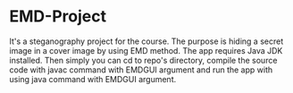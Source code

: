 # EMD-Project
It's a steganography project for the course. The purpose is hiding a secret image in a cover image by using EMD method.
The app requires Java JDK installed. Then simply you can cd to repo's directory, compile the source code with javac command with EMDGUI argument and run the app with using java command with EMDGUI argument.

